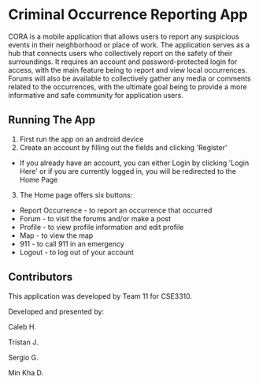 # Criminal Occurrence Reporting App

CORA is a mobile application that allows users to report any suspicious events in their neighborhood or place of work. The application serves as a hub that connects users who collectively report on the safety of their surroundings. It requires an account and password-protected login for access, with the main feature being to report and view local occurrences. Forums will also be available to collectively gather any media or comments related to the occurrences, with the ultimate goal being to provide a more informative and safe community for application users.

## Running The App

1. First run the app on an android device
2. Create an account by filling out the fields and clicking 'Register'
- If you already have an account, you can either Login by clicking 'Login Here' or if you are currently logged in, you will be redirected to the Home Page
3. The Home page offers six buttons:
- Report Occurrence - to report an occurrence that occurred
- Forum - to visit the forums and/or make a post
- Profile - to view profile information and edit profile
- Map - to view the map
- 911 - to call 911 in an emergency
- Logout - to log out of your account

## Contributors
This application was developed by Team 11 for CSE3310.

Developed and presented by:

Caleb H.

Tristan J.

Sergio G.

Min Kha D.
